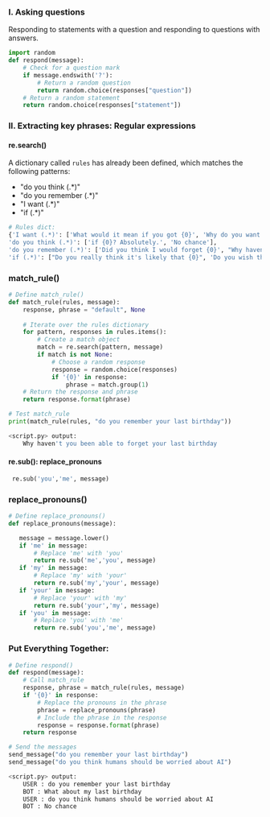 ### I. Asking questions
Responding to statements with a question and responding to questions with answers.

```Python
import random
def respond(message):
    # Check for a question mark
    if message.endswith('?'):
        # Return a random question
        return random.choice(responses["question"])
    # Return a random statement
    return random.choice(responses["statement"])

```
### II.  Extracting key phrases: Regular expressions
#### re.search()

A dictionary called `rules` has already been defined, which matches the following patterns:

* "do you think (.*)"
* "do you remember (.*)"
* "I want (.*)"
* "if (.*)"

```Python
# Rules dict:
{'I want (.*)': ['What would it mean if you got {0}', 'Why do you want {0}', "What's stopping you from getting {0}"], 
'do you think (.*)': ['if {0}? Absolutely.', 'No chance'], 
'do you remember (.*)': ['Did you think I would forget {0}', "Why haven't you been able to forget {0}", 'What about {0}', 'Yes .. and?'], 
'if (.*)': ["Do you really think it's likely that {0}", 'Do you wish that {0}', 'What do you think about {0}', 'Really--if {0}']}
```

### match_rule()

```Python
# Define match_rule()
def match_rule(rules, message):
    response, phrase = "default", None
    
    # Iterate over the rules dictionary
    for pattern, responses in rules.items():
        # Create a match object
        match = re.search(pattern, message)
        if match is not None:
            # Choose a random response
            response = random.choice(responses)
            if '{0}' in response:
                phrase = match.group(1)
    # Return the response and phrase
    return response.format(phrase)

# Test match_rule
print(match_rule(rules, "do you remember your last birthday"))

<script.py> output:
    Why haven't you been able to forget your last birthday

```
#### re.sub(): replace_pronouns

```Python
 re.sub('you','me', message)
 ```
 ### replace_pronouns()
 ```Python
 # Define replace_pronouns()
def replace_pronouns(message):

    message = message.lower()
    if 'me' in message:
        # Replace 'me' with 'you'
        return re.sub('me','you', message)
    if 'my' in message:
        # Replace 'my' with 'your'
        return re.sub('my','your', message)
    if 'your' in message:
        # Replace 'your' with 'my'
        return re.sub('your','my', message)
    if 'you' in message:
        # Replace 'you' with 'me'
        return re.sub('you','me', message)
 ```

### Put Everything Together:
```Python
# Define respond()
def respond(message):
    # Call match_rule
    response, phrase = match_rule(rules, message)
    if '{0}' in response:
        # Replace the pronouns in the phrase
        phrase = replace_pronouns(phrase)
        # Include the phrase in the response
        response = response.format(phrase)
    return response

# Send the messages
send_message("do you remember your last birthday")
send_message("do you think humans should be worried about AI")

<script.py> output:
    USER : do you remember your last birthday
    BOT : What about my last birthday
    USER : do you think humans should be worried about AI
    BOT : No chance
```
